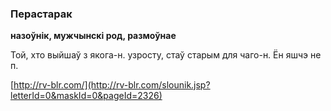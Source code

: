 ### Перастарак
**назоўнік, мужчынскі род, размоўнае**

Той, хто выйшаў з якога-н. узросту, стаў старым для чаго-н. Ён яшчэ не п.

<a rel="author">[http://rv-blr.com/](http://rv-blr.com/slounik.jsp?letterId=0&maskId=0&pageId=2326)</a>
